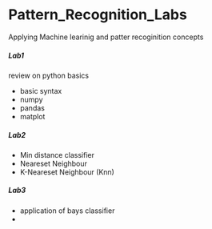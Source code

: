 # Pattern_Recognition_Labs

Applying Machine learinig and patter recoginition concepts

##### Lab1

review on python basics 

* basic syntax
* numpy
* pandas
* matplot

##### Lab2

<ul>
<li> Min distance classifier
<li> Neareset Neighbour
<li> K-Neareset Neighbour (Knn)
</ul>


##### Lab3

* application of bays classifier
*
